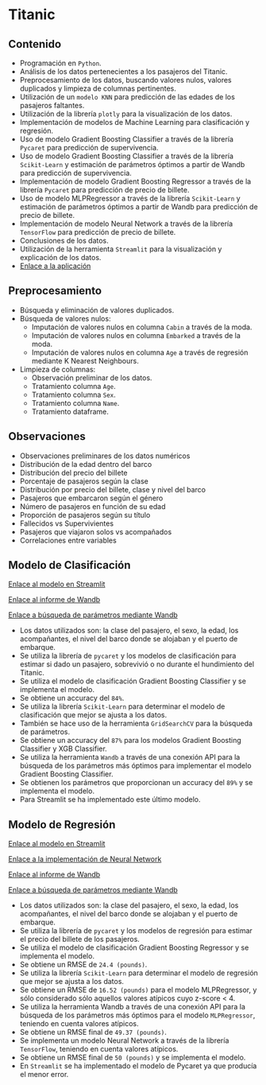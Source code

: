 # **Titanic**

## Contenido

* Programación en `Python`.
* Análisis de los datos pertenecientes a los pasajeros del Titanic.
* Preprocesamiento de los datos, buscando valores nulos, valores duplicados y limpieza de columnas pertinentes.
* Utilización de un ``modelo KNN`` para predicción de las edades de los pasajeros faltantes.
* Utilización de la librería `plotly` para la visualización de los datos.
* Implementación de modelos de Machine Learning para clasificación y regresión.
* Uso de modelo Gradient Boosting Classifier a través de la librería ``Pycaret`` para predicción de supervivencia.
* Uso de modelo Gradient Boosting Classifier a través de la librería ``Scikit-Learn`` y estimación de parámetros óptimos a partir de Wandb para predicción de supervivencia.
* Implementación de modelo Gradient Boosting Regressor a través de la librería ``Pycaret`` para predicción de precio de billete.
* Uso de modelo MLPRegressor a través de la librería `Scikit-Learn` y estimación de parámetros óptimos a partir de Wandb para predicción de precio de billete.
* Implementación de modelo Neural Network a través de la librería ``TensorFlow`` para predicción de precio de billete.
* Conclusiones de los datos.
* Utilización de la herramienta `Streamlit` para la visualización y explicación de los datos.
* [Enlace a la aplicación](https://alba-app-titanic.streamlit.app/)

## Preprocesamiento

* Búsqueda y eliminación de valores duplicados.
* Búsqueda de valores nulos:
  * Imputación de valores nulos en columna `Cabin` a través de la moda.
  * Imputación de valores nulos en columna `Embarked` a través de la moda.
  * Imputación de valores nulos en columna `Age` a través de regresión mediante K Nearest Neighbours.
* Limpieza de columnas:
  * Observación preliminar de los datos.
  * Tratamiento columna `Age`.
  * Tratamiento columna `Sex`.
  * Tratamiento columna `Name`.
  * Tratamiento dataframe.

## Observaciones

* Observaciones preliminares de los datos numéricos
* Distribución de la edad dentro del barco
* Distribución del precio del billete
* Porcentaje de pasajeros según la clase
* Distribución por precio del billete, clase y nivel del barco
* Pasajeros que embarcaron según el género
* Número de pasajeros en función de su edad
* Proporción de pasajeros según su título
* Fallecidos vs Supervivientes
* Pasajeros que viajaron solos vs acompañados
* Correlaciones entre variables

## Modelo de Clasificación

[Enlace al modelo en Streamlit](https://titanicmodels.streamlit.app/Classification)

[Enlace al informe de Wandb](https://wandb.ai/alba-m-boga/Project_Titanic/reports/Predictor-de-Supervivencia--Vmlldzo0ODA1NTE3)

[Enlace a búsqueda de parámetros mediante Wandb](https://github.com/AlbaBoga/DataAnalyticsPorfolio/blob/main/Project_Titanic/Project_Titanic_wandb.ipynb)

* Los datos utilizados son: la clase del pasajero, el sexo, la edad, los acompañantes, el nivel del barco donde se alojaban y el puerto de embarque.
* Se utiliza la librería de `pycaret` y los modelos de clasificación para estimar si dado un pasajero, sobrevivió o no durante el hundimiento del Titanic.
* Se utiliza el modelo de clasificación Gradient Boosting Classifier y se implementa el modelo.
* Se obtiene un accuracy del ``84%``.
* Se utiliza la librería ``Scikit-Learn`` para determinar el modelo de clasificación que mejor se ajusta a los datos.
* También se hace uso de la herramienta ``GridSearchCV`` para la búsqueda de parámetros.
* Se obtiene un accuracy del ``87%`` para los modelos Gradient Boosting Classifier y XGB Classifier.
* Se utiliza la herramienta ``Wandb`` a través de una conexión API para la búsqueda de los parámetros más óptimos para implementar el modelo Gradient Boosting Classifier.
* Se obtienen los parámetros que proporcionan un accuracy del ``89%`` y se implementa el modelo.
* Para Streamlit se ha implementado este último modelo.

## Modelo de Regresión

[Enlace al modelo en Streamlit](https://titanicmodels.streamlit.app/Regression)

[Enlace a la implementación de Neural Network](https://github.com/AlbaBoga/DataAnalyticsPorfolio/blob/main/Project_Titanic/tensorflowtitanic_reg.ipynb)

[Enlace al informe de Wandb](https://wandb.ai/alba-m-boga/Titanic_reg2/reports/MLPRegressor-Model-for-Titanic-Fare--Vmlldzo0ODM1MjI0)

[Enlace a búsqueda de parámetros mediante Wandb](https://github.com/AlbaBoga/DataAnalyticsPorfolio/blob/main/Project_Titanic/Titanic_MLPRegressor_Wandb.ipynb)

* Los datos utilizados son: la clase del pasajero, el sexo, la edad, los acompañantes, el nivel del barco donde se alojaban y el puerto de embarque.
* Se utiliza la librería de `pycaret` y los modelos de regresión para estimar el precio del billete de los pasajeros.
* Se utiliza el modelo de clasificación Gradient Boosting Regressor y se implementa el modelo.
* Se obtiene un RMSE de ``24.4 (pounds)``.
* Se utiliza la librería ``Scikit-Learn`` para determinar el modelo de regresión que mejor se ajusta a los datos.
* Se obtiene un RMSE de ``16.52 (pounds)`` para el modelo MLPRegressor, y sólo considerado sólo aquellos valores atípicos cuyo z-score < 4.
* Se utiliza la herramienta Wandb a través de una conexión API para la búsqueda de los parámetros más óptimos para el modelo ``MLPRegressor``, teniendo en cuenta valores atípicos.
* Se obtiene un RMSE final de `49.37 (pounds)`.
* Se implementa un modelo Neural Network a través de la librería ``TensorFlow``, teniendo en cuenta valores atípicos.
* Se obtiene un RMSE final de ``50 (pounds)`` y se implementa el modelo.
* En `Streamlit` se ha implementado el modelo de Pycaret ya que producía el menor error.

